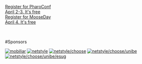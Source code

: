 <div class="prominentButton"><a href="http://pharoconf.eventbrite.com">Register for PharoConf<br/><span class="prominentNote">April 2-3. It's free</a></div>

<div class="prominentButton"><a href="http://mooseday.eventbrite.com">Register for MooseDay<br/><span class="prominentNote">April 4. It's free</a></div>

<br/>
<br/>

#Sponsors

[![mobiliar](mobiliar)](http://mobiliar.ch)
[![netstyle](netstyle)](http://netstyle.ch)
[![netstyle/choose](netstyle/choose)](http://choose.s-i.ch)
[![netstyle/choose/unibe](netstyle/choose/unibe)](http://unibe.ch)
[![netstyle/choose/unibe/esug](netstyle/choose/unibe/esug)](http://esug.org)
